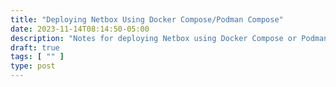 ```yaml
---
title: "Deploying Netbox Using Docker Compose/Podman Compose"
date: 2023-11-14T08:14:50-05:00
description: "Notes for deploying Netbox using Docker Compose or Podman Compose."
draft: true
tags: [ "" ]
type: post
---
```



